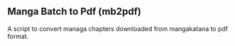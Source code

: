 


## Manga Batch to Pdf (mb2pdf)

A script to convert managa chapters downloaded from mangakatana to pdf format.
